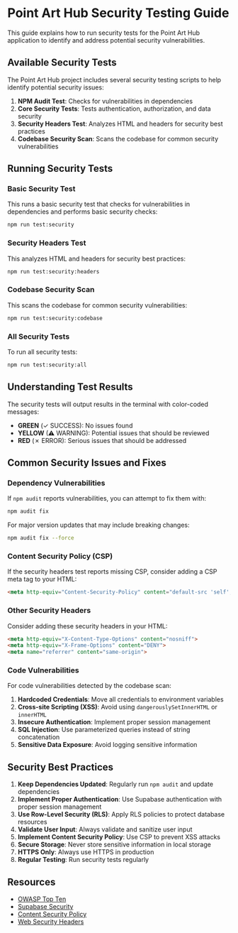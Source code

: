 # Point Art Hub Security Testing Guide

This guide explains how to run security tests for the Point Art Hub application to identify and address potential security vulnerabilities.

## Available Security Tests

The Point Art Hub project includes several security testing scripts to help identify potential security issues:

1. **NPM Audit Test**: Checks for vulnerabilities in dependencies
2. **Core Security Tests**: Tests authentication, authorization, and data security
3. **Security Headers Test**: Analyzes HTML and headers for security best practices
4. **Codebase Security Scan**: Scans the codebase for common security vulnerabilities

## Running Security Tests

### Basic Security Test

This runs a basic security test that checks for vulnerabilities in dependencies and performs basic security checks:

```bash
npm run test:security
```

### Security Headers Test

This analyzes HTML and headers for security best practices:

```bash
npm run test:security:headers
```

### Codebase Security Scan

This scans the codebase for common security vulnerabilities:

```bash
npm run test:security:codebase
```

### All Security Tests

To run all security tests:

```bash
npm run test:security:all
```

## Understanding Test Results

The security tests will output results in the terminal with color-coded messages:

- **GREEN** (✓ SUCCESS): No issues found
- **YELLOW** (⚠ WARNING): Potential issues that should be reviewed
- **RED** (✗ ERROR): Serious issues that should be addressed

## Common Security Issues and Fixes

### Dependency Vulnerabilities

If `npm audit` reports vulnerabilities, you can attempt to fix them with:

```bash
npm audit fix
```

For major version updates that may include breaking changes:

```bash
npm audit fix --force
```

### Content Security Policy (CSP)

If the security headers test reports missing CSP, consider adding a CSP meta tag to your HTML:

```html
<meta http-equiv="Content-Security-Policy" content="default-src 'self'; script-src 'self'; style-src 'self';">
```

### Other Security Headers

Consider adding these security headers in your HTML:

```html
<meta http-equiv="X-Content-Type-Options" content="nosniff">
<meta http-equiv="X-Frame-Options" content="DENY">
<meta name="referrer" content="same-origin">
```

### Code Vulnerabilities

For code vulnerabilities detected by the codebase scan:

1. **Hardcoded Credentials**: Move all credentials to environment variables
2. **Cross-site Scripting (XSS)**: Avoid using `dangerouslySetInnerHTML` or `innerHTML`
3. **Insecure Authentication**: Implement proper session management
4. **SQL Injection**: Use parameterized queries instead of string concatenation
5. **Sensitive Data Exposure**: Avoid logging sensitive information

## Security Best Practices

1. **Keep Dependencies Updated**: Regularly run `npm audit` and update dependencies
2. **Implement Proper Authentication**: Use Supabase authentication with proper session management
3. **Use Row-Level Security (RLS)**: Apply RLS policies to protect database resources
4. **Validate User Input**: Always validate and sanitize user input
5. **Implement Content Security Policy**: Use CSP to prevent XSS attacks
6. **Secure Storage**: Never store sensitive information in local storage
7. **HTTPS Only**: Always use HTTPS in production
8. **Regular Testing**: Run security tests regularly

## Resources

- [OWASP Top Ten](https://owasp.org/www-project-top-ten/)
- [Supabase Security](https://supabase.com/docs/guides/platform/security)
- [Content Security Policy](https://developer.mozilla.org/en-US/docs/Web/HTTP/CSP)
- [Web Security Headers](https://developer.mozilla.org/en-US/docs/Web/HTTP/Headers#security)